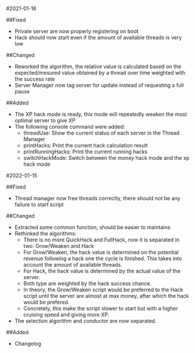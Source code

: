#2021-01-16

##Fixed

- Private server are now properly registering on boot
- Hack should now start even if the amount of available threads is very low

##Changed

- Reworked the algorithm, the relative value is calculated based on the expected/mesured value obtained by a thread over time weighted with the success rate
- Server Manager now tag server for update instead of requesting a full pause

##Added

- The XP hack mode is ready, this mode will repeatedly weaken the most optimal server to give XP
- The following console command were added:
  - threadUse: Show the current status of each server in the Thread Manager
  - printHacks: Print the current hack calculation result
  - printRunningHacks: Print the current running hacks
  - switchHackMode: Switch between the money hack mode and the xp hack mode


#2022-01-15

##Fixed

- Thread manager now free threads correctly, there should not be any failure to start script

##Changed

- Extracted some common function, should be easier to maintains
- Rethinked the algorithms:
  - There is no more QuickHack and FullHack, now it is separated in two: Grow/Weaken and Hack
  - For Grow/Weaken, the hack value is determined on the potential revenue following a hack one the cycle is finished. This takes into account the amount of available threads.
  - For Hack, the hack value is determined by the actual value of the server.
  - Both type are weighted by the hack success chance.
  - In theory, the Grow/Weaken script would be preferred to the Hack script until the server are almost at max money, after which the hack would be prefered. 
  - Concretely, this make the script slower to start but with a higher cruising speed and giving more XP.
- The selection algorithm and conductor are now separated.

##Added

- Changelog

